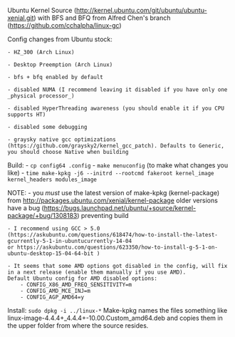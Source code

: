 Ubuntu Kernel Source (http://kernel.ubuntu.com/git/ubuntu/ubuntu-xenial.git) with BFS and BFQ from Alfred Chen's branch (https://github.com/cchalpha/linux-gc)

Config changes from Ubuntu stock:

    - HZ_300 (Arch Linux)
    
    - Desktop Preemption (Arch Linux)
    
    - bfs + bfq enabled by default
    
    - disabled NUMA (I recommend leaving it disabled if you have only one _physical processor_)
    
    - disabled HyperThreading awareness (you should enable it if you CPU supports HT)
    
    - disabled some debugging
    
    - graysky native gcc optimizations (https://github.com/graysky2/kernel_gcc_patch). Defaults to Generic, you should choose Native when building

Build:
    - `cp config64 .config`
    - `make menuconfig` (to make what changes you like)
    - `time make-kpkg -j6 --initrd --rootcmd fakeroot kernel_image kernel_headers modules_image`

NOTE:
    - you *must* use the latest version of make-kpkg (kernel-package) from http://packages.ubuntu.com/xenial/kernel-package
    older versions have a bug (https://bugs.launchpad.net/ubuntu/+source/kernel-package/+bug/1308183) preventing build
    
    - I recommend using GCC > 5.0 (https://askubuntu.com/questions/618474/how-to-install-the-latest-gcurrently-5-1-in-ubuntucurrently-14-04
    or https://askubuntu.com/questions/623350/how-to-install-g-5-1-on-ubuntu-desktop-15-04-64-bit )
    
    - It seems that some AMD options got disabled in the config, will fix in a next release (enable them manually if you use AMD).
    Default Ubuntu config for AMD disabled options:
        - CONFIG_X86_AMD_FREQ_SENSITIVITY=m
        - CONFIG_AMD_MCE_INJ=m
        - CONFIG_AGP_AMD64=y

Install:
    `sudo dpkg -i ../linux-*`
Make-kpkg names the files something like linux-image-4.4.4+_4.4.4+-10.00.Custom_amd64.deb and copies them in the upper folder from where the source resides.
